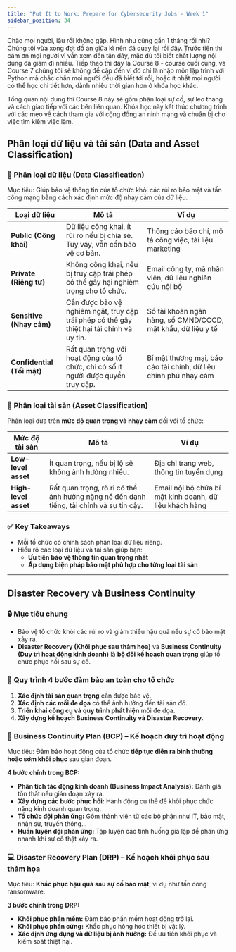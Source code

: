 ```yaml
---
title: "Put It to Work: Prepare for Cybersecurity Jobs - Week 1"
sidebar_position: 34
---
```


Chào mọi người, lâu rồi không gặp. Hình như cũng gần 1 tháng rồi nhỉ? Chúng tôi vừa xong đợt đồ án giữa kì nên đã quay lại rồi đây. Trước tiên thì cám ơn mọi người vì vẫn xem đến tận đây, mặc dù tôi biết chất lượng nội dung đã giảm đi nhiều. Tiếp theo thì đây là Course 8 - course cuối cùng, và Course 7 chúng tôi sẽ không đề cập đến vì đó chỉ là nhập môn lập trình với Python mà chắc chắn mọi người đều đã biết tới rồi, hoặc ít nhất mọi người có thể học chi tiết hơn, dành nhiều thời gian hơn ở khóa học khác.

Tổng quan nội dung thì Course 8 này sẽ gồm phân loại sự cố, sự leo thang và cách giao tiếp với các bên liên quan. Khóa học này kết thúc chương trình với các mẹo về cách tham gia với cộng đồng an ninh mạng và chuẩn bị cho việc tìm kiếm việc làm.

## Phân loại dữ liệu và tài sản (Data and Asset Classification)

### 🔐 Phân loại dữ liệu (Data Classification)

Mục tiêu: Giúp bảo vệ thông tin của tổ chức khỏi các rủi ro bảo mật và tấn công mạng bằng cách xác định mức độ nhạy cảm của dữ liệu.

| **Loại dữ liệu**           | **Mô tả**                                                                                 | **Ví dụ**                                                        |
| -------------------------- | ----------------------------------------------------------------------------------------- | ---------------------------------------------------------------- |
| **Public (Công khai)**     | Dữ liệu công khai, ít rủi ro nếu bị chia sẻ. Tuy vậy, vẫn cần bảo vệ cơ bản.              | Thông cáo báo chí, mô tả công việc, tài liệu marketing           |
| **Private (Riêng tư)**     | Không công khai, nếu bị truy cập trái phép có thể gây hại nghiêm trọng cho tổ chức.       | Email công ty, mã nhân viên, dữ liệu nghiên cứu nội bộ           |
| **Sensitive (Nhạy cảm)**   | Cần được bảo vệ nghiêm ngặt, truy cập trái phép có thể gây thiệt hại tài chính và uy tín. | Số tài khoản ngân hàng, số CMND/CCCD, mật khẩu, dữ liệu y tế     |
| **Confidential (Tối mật)** | Rất quan trọng với hoạt động của tổ chức, chỉ có số ít người được quyền truy cập.         | Bí mật thương mại, báo cáo tài chính, dữ liệu chính phủ nhạy cảm |

### 🧱 Phân loại tài sản (Asset Classification)

Phân loại dựa trên **mức độ quan trọng và nhạy cảm** đối với tổ chức:

| **Mức độ tài sản**   | **Mô tả**                                                                               | **Ví dụ**                                               |
| -------------------- | --------------------------------------------------------------------------------------- | ------------------------------------------------------- |
| **Low-level asset**  | Ít quan trọng, nếu bị lộ sẽ không ảnh hưởng nhiều.                                      | Địa chỉ trang web, thông tin tuyển dụng                 |
| **High-level asset** | Rất quan trọng, rò rỉ có thể ảnh hưởng nặng nề đến danh tiếng, tài chính và sự tin cậy. | Email nội bộ chứa bí mật kinh doanh, dữ liệu khách hàng |

### ✅ Key Takeaways

- Mỗi tổ chức có chính sách phân loại dữ liệu riêng.
- Hiểu rõ các loại dữ liệu và tài sản giúp bạn:
  - **Ưu tiên bảo vệ thông tin quan trọng nhất**
  - **Áp dụng biện pháp bảo mật phù hợp cho từng loại tài sản**

---

## Disaster Recovery và Business Continuity

### 🔒 Mục tiêu chung

- Bảo vệ tổ chức khỏi các rủi ro và giảm thiểu hậu quả nếu sự cố bảo mật xảy ra.
- **Disaster Recovery (Khôi phục sau thảm họa)** và **Business Continuity (Duy trì hoạt động kinh doanh)** là **bộ đôi kế hoạch quan trọng** giúp tổ chức phục hồi sau sự cố.

### 🔄 Quy trình 4 bước đảm bảo an toàn cho tổ chức

1. **Xác định tài sản quan trọng** cần được bảo vệ.
2. **Xác định các mối đe dọa** có thể ảnh hưởng đến tài sản đó.
3. **Triển khai công cụ và quy trình phát hiện** mối đe dọa.
4. **Xây dựng kế hoạch Business Continuity và Disaster Recovery.**

### 📘 **Business Continuity Plan (BCP)** – Kế hoạch duy trì hoạt động

Mục tiêu: Đảm bảo hoạt động của tổ chức **tiếp tục diễn ra bình thường hoặc sớm khôi phục** sau gián đoạn.

**4 bước chính trong BCP:**

- **Phân tích tác động kinh doanh (Business Impact Analysis):** Đánh giá tổn thất nếu gián đoạn xảy ra.
- **Xây dựng các bước phục hồi:** Hành động cụ thể để khôi phục chức năng kinh doanh quan trọng.
- **Tổ chức đội phản ứng:** Gồm thành viên từ các bộ phận như IT, bảo mật, nhân sự, truyền thông...
- **Huấn luyện đội phản ứng:** Tập luyện các tình huống giả lập để phản ứng nhanh khi sự cố thật xảy ra.

### 💻 **Disaster Recovery Plan (DRP)** – Kế hoạch khôi phục sau thảm họa

Mục tiêu: **Khắc phục hậu quả sau sự cố bảo mật**, ví dụ như tấn công ransomware.

**3 bước chính trong DRP:**

- **Khôi phục phần mềm:** Đảm bảo phần mềm hoạt động trở lại.
- **Khôi phục phần cứng:** Khắc phục hỏng hóc thiết bị vật lý.
- **Xác định ứng dụng và dữ liệu bị ảnh hưởng:** Để ưu tiên khôi phục và kiểm soát thiệt hại.
